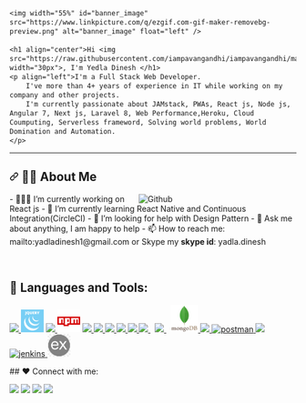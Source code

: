 
    <img width="55%" id="banner_image" src="https://www.linkpicture.com/q/ezgif.com-gif-maker-removebg-preview.png" alt="banner_image" float="left" />

    <h1 align="center">Hi <img src="https://raw.githubusercontent.com/iampavangandhi/iampavangandhi/master/gifs/Hi.gif" width="30px">, I'm Yedla Dinesh </h1>
    <p align="left">I'm a Full Stack Web Developer.
        I've more than 4+ years of experience in IT while working on my company and other projects.
        I'm currently passionate about JAMstack, PWAs, React js, Node js, Angular 7, Next js, Laravel 8, Web Performance,Heroku, Cloud Coumputing, Serverless frameword, Solving world problems, World Domination and Automation.
    </p>

<hr>
<!-- Talking about you -->
<h2 dir="auto"><a id="user-content-️-about-me" class="anchor" aria-hidden="true" href="#️-about-me"><svg class="octicon octicon-link" viewBox="0 0 16 16" version="1.1" width="16" height="16" aria-hidden="true">
            <path fill-rule="evenodd" d="M7.775 3.275a.75.75 0 001.06 1.06l1.25-1.25a2 2 0 112.83 2.83l-2.5 2.5a2 2 0 01-2.83 0 .75.75 0 00-1.06 1.06 3.5 3.5 0 004.95 0l2.5-2.5a3.5 3.5 0 00-4.95-4.95l-1.25 1.25zm-4.69 9.64a2 2 0 010-2.83l2.5-2.5a2 2 0 012.83 0 .75.75 0 001.06-1.06 3.5 3.5 0 00-4.95 0l-2.5 2.5a3.5 3.5 0 004.95 4.95l1.25-1.25a.75.75 0 00-1.06-1.06l-1.25 1.25a2 2 0 01-2.83 0z"></path>
        </svg></a>
    <g-emoji class="g-emoji" alias="raising_hand_man" fallback-src="https://github.githubassets.com/images/icons/emoji/unicode/1f64b-2642.png">🙋‍♂️</g-emoji> About Me
</h2>
<!-- Any image aligned to the right. Beware the width -->
<img width="55%" align="right" alt="Github" src="https://www.linkpicture.com/q/Screenshot-removebg-preview.png" />
- 👨🏽‍💻 I’m currently working on React js
- 🌱 I’m currently learning React Native and Continuous Integration(CircleCI)
- 🤔 I’m looking for help with Design Pattern
- 💬 Ask me about anything, I am happy to help
- 📫 How to reach me: mailto:yadladinesh1@gmail.com or Skype my <b>skype id</b>: yadla.dinesh

&nbsp;
## 🚀 Languages and Tools:
<p align="left">
    <a href="https://reactjs.org/" target="_blank"> <img src="https://img.icons8.com/color/48/000000/react-native.png" /> </a>
    <img style="margin: auto;" src="https://raw.githubusercontent.com/sachinverma53121/sachinverma53121/master/icons/jquery.png" alt=jquery width="40" height="40" />
    <a href="https://redux.js.org" target="_blank"> <img src="https://img.icons8.com/color/48/000000/redux.png" /> </a>
    <img style="margin: auto;" src="https://raw.githubusercontent.com/sachinverma53121/sachinverma53121/master/icons/npm.png" alt=npm width="40" height="40" />
    <a href="https://spring.io/projects/spring-boot" target="_blank"> <img src="https://img.icons8.com/color/48/000000/spring-logo.png" /> </a>
    <a href="https://developer.mozilla.org/en-US/docs/Web/JavaScript" target="_blank"> <img src="https://img.icons8.com/color/48/000000/javascript.png" /> </a>
    <a href="https://www.w3.org/html/" target="_blank"> <img src="https://img.icons8.com/color/48/000000/html-5.png" /> </a>
    <a href="https://www.w3schools.com/css/" target="_blank"> <img src="https://img.icons8.com/color/48/000000/css3.png" /> </a>
    <a href="https://getbootstrap.com" target="_blank"> <img src="https://img.icons8.com/color/48/000000/bootstrap.png" /> </a>
    <a style="padding-right:8px;" href="https://nodejs.org" target="_blank"> <img src="https://img.icons8.com/color/48/000000/nodejs.png" /> </a>
    <a style="padding-right:8px;" href="https://www.mysql.com/" target="_blank"> <img src="https://img.icons8.com/fluent/50/000000/mysql-logo.png" /> </a>
    <a href="https://www.mongodb.com/" target="_blank"> <img src="https://raw.githubusercontent.com/devicons/devicon/master/icons/mongodb/mongodb-original-wordmark.svg" alt="mongodb" width="48" height="48" /> </a>
    <a href="https://firebase.google.com/" target="_blank"> <img src="https://img.icons8.com/color/48/000000/firebase.png" /> </a>
    <a href="https://postman.com" target="_blank"> <img src="https://www.vectorlogo.zone/logos/getpostman/getpostman-icon.svg" alt="postman" width="45" height="45" /> </a>
    <a href="https://git-scm.com/" target="_blank"> <img src="https://img.icons8.com/color/48/000000/git.png" /> </a>
    <a href="https://www.jenkins.io" target="_blank"> <img src="https://www.vectorlogo.zone/logos/jenkins/jenkins-icon.svg" alt="jenkins" width="48" height="48" /> </a>
    <img style="margin: auto;" src="https://raw.githubusercontent.com/sachinverma53121/sachinverma53121/master/icons/express.png" alt=express width="40" height="40" />
</p>
## ❤ Connect with me:
<p align="left">
    <a href="https://www.linkedin.com/in/yedladinesh/"><img src="https://img.icons8.com/fluent/48/000000/linkedin.png" /></a>
    <a href="https://twitter.com/yedla_dinesh/"><img src="https://img.icons8.com/fluent/48/000000/twitter.png" /></a>
    <a href="https://www.instagram.com/yedladinesh/"><img src="https://img.icons8.com/fluent/48/000000/instagram-new.png" /></a>
    <a href="mailto:yadladinesh1@gmail.com"><img src="https://img.icons8.com/color/48/000000/gmail-new.png" /></a>
</p>
